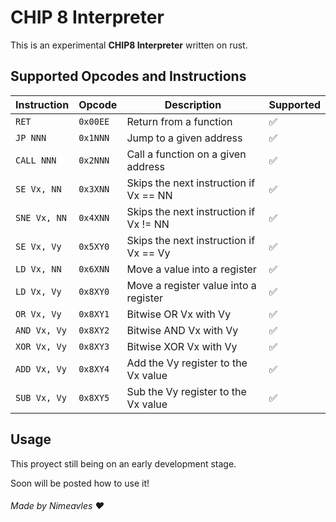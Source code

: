 # CHIP 8 Interpreter

This is an experimental **CHIP8 Interpreter** written on rust.

## Supported Opcodes and Instructions

| Instruction           | Opcode     | Description                                  | Supported
| --------------------- | ---------- | -------------------------------------------- | --------------------
| `RET`                 | `0x00EE`   | Return from a function                       | :white_check_mark:
| `JP NNN`              | `0x1NNN`   | Jump to a given address                      | :white_check_mark:
| `CALL NNN`            | `0x2NNN`   | Call a function on a given address           | :white_check_mark:
| `SE Vx, NN`           | `0x3XNN`   | Skips the next instruction if Vx == NN       | :white_check_mark:
| `SNE Vx, NN`          | `0x4XNN`   | Skips the next instruction if Vx != NN       | :white_check_mark:
| `SE Vx, Vy`           | `0x5XY0`   | Skips the next instruction if Vx == Vy       | :white_check_mark:
| `LD Vx, NN`           | `0x6XNN`   | Move a value into a register                 | :white_check_mark:
| `LD Vx, Vy`           | `0x8XY0`   | Move a register value into a register        | :white_check_mark: 
| `OR Vx, Vy`           | `0x8XY1`   | Bitwise OR Vx with Vy                        | :white_check_mark:
| `AND Vx, Vy`          | `0x8XY2`   | Bitwise AND Vx with Vy                       | :white_check_mark:
| `XOR Vx, Vy`          | `0x8XY3`   | Bitwise XOR Vx with Vy                       | :white_check_mark:
| `ADD Vx, Vy`          | `0x8XY4`   | Add the Vy register to the Vx value          | :white_check_mark:
| `SUB Vx, Vy`          | `0x8XY5`   | Sub the Vy register to the Vx value          | :white_check_mark:

## Usage

This proyect still being on an early development stage.

Soon will be posted how to use it!

###### Made by Nimeavles :heart: